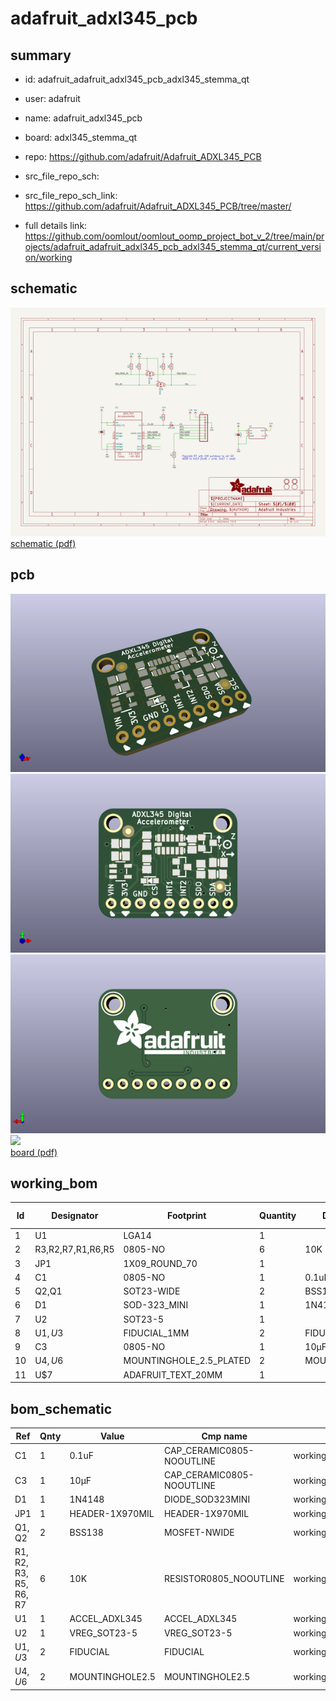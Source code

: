 # adafruit_adxl345_pcb
 
## summary 
* id: adafruit_adafruit_adxl345_pcb_adxl345_stemma_qt
* user: adafruit
* name: adafruit_adxl345_pcb
* board: adxl345_stemma_qt
* repo: https://github.com/adafruit/Adafruit_ADXL345_PCB



* src_file_repo_sch: 
* src_file_repo_sch_link: https://github.com/adafruit/Adafruit_ADXL345_PCB/tree/master/
* full details link: https://github.com/oomlout/oomlout_oomp_project_bot_v_2/tree/main/projects/adafruit_adafruit_adxl345_pcb_adxl345_stemma_qt/current_version/working  

## schematic  
![](working_schematic_600.png)  
[schematic (pdf)](working_schematic.pdf)  

## pcb  
![](working_3d_600.png) 
![](working_3d_front_600.png)  
![](working_3d_back_600.png)  
![](working_600.png)  
[board (pdf)](working.pdf)  

## working_bom
| Id | Designator | Footprint | Quantity | Designation | Supplier and ref |  | None | 
| --- | --- | --- | --- | --- | --- | --- | --- | 
| 1 | U1 | LGA14 | 1 |  |  |  | [''] | 
| 2 | R3,R2,R7,R1,R6,R5 | 0805-NO | 6 | 10K |  |  | [''] | 
| 3 | JP1 | 1X09_ROUND_70 | 1 |  |  |  | [''] | 
| 4 | C1 | 0805-NO | 1 | 0.1uF |  |  | [''] | 
| 5 | Q2,Q1 | SOT23-WIDE | 2 | BSS138 |  |  | [''] | 
| 6 | D1 | SOD-323_MINI | 1 | 1N4148 |  |  | [''] | 
| 7 | U2 | SOT23-5 | 1 |  |  |  | [''] | 
| 8 | U$1,U$3 | FIDUCIAL_1MM | 2 | FIDUCIAL |  |  | [''] | 
| 9 | C3 | 0805-NO | 1 | 10µF |  |  | [''] | 
| 10 | U$4,U$6 | MOUNTINGHOLE_2.5_PLATED | 2 | MOUNTINGHOLE2.5 |  |  | [''] | 
| 11 | U$7 | ADAFRUIT_TEXT_20MM | 1 |  |  |  | [''] | 


## bom_schematic
| Ref | Qnty | Value | Cmp name | Footprint | Description | Vendor | DNP | 
| --- | --- | --- | --- | --- | --- | --- | --- | 
| C1 | 1 | 0.1uF | CAP_CERAMIC0805-NOOUTLINE | working:0805-NO |  |  |  | 
| C3 | 1 | 10µF | CAP_CERAMIC0805-NOOUTLINE | working:0805-NO |  |  |  | 
| D1 | 1 | 1N4148 | DIODE_SOD323MINI | working:SOD-323_MINI |  |  |  | 
| JP1 | 1 | HEADER-1X970MIL | HEADER-1X970MIL | working:1X09_ROUND_70 |  |  |  | 
| Q1, Q2 | 2 | BSS138 | MOSFET-NWIDE | working:SOT23-WIDE |  |  |  | 
| R1, R2, R3, R5, R6, R7 | 6 | 10K | RESISTOR0805_NOOUTLINE | working:0805-NO |  |  |  | 
| U1 | 1 | ACCEL_ADXL345 | ACCEL_ADXL345 | working:LGA14 |  |  |  | 
| U2 | 1 | VREG_SOT23-5 | VREG_SOT23-5 | working:SOT23-5 |  |  |  | 
| U$1, U$3 | 2 | FIDUCIAL | FIDUCIAL | working:FIDUCIAL_1MM |  |  |  | 
| U$4, U$6 | 2 | MOUNTINGHOLE2.5 | MOUNTINGHOLE2.5 | working:MOUNTINGHOLE_2.5_PLATED |  |  |  | 



